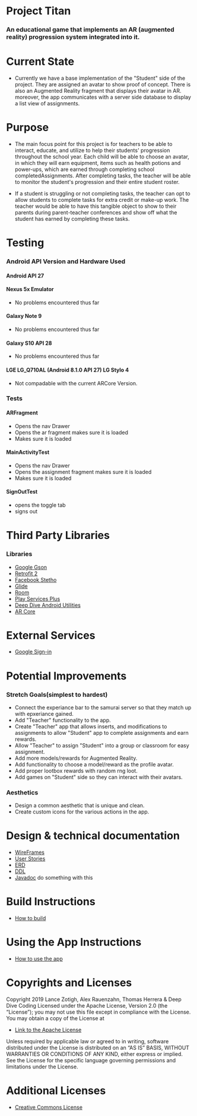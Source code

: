 # Project Titan #

### An educational game that implements an AR (augmented reality) progression system integrated into it. ##

# Current State
* Currently we have a base implementation of the "Student" side of the project. They are assigned an avatar to show proof of concept. There is also an Augmented Reality fragment that displays their avatar in AR. moreover, the app communicates with a server side database to display a list view of assignments.

# Purpose
* The main focus point for this project is for teachers to be able to interact, educate, and utilize to help their students' progression throughout the school year. Each child will be able to choose an avatar, in which they will earn equipment, items such as health potions and power-ups, which are earned through completing school completedAssignments. After completing tasks, the teacher will be able to monitor the student's progression and their entire student roster.

* If a student is struggling or not completing tasks, the teacher can opt to allow students to complete tasks for extra credit or make-up work. The teacher would be able to have this tangible object to show to their parents during parent-teacher conferences and show off what the student has earned by completing these tasks.  

# Testing
### Android API Version and Hardware Used ###
#### Android API 27

#### Nexus 5x Emulator
* No problems encountered thus far

#### Galaxy Note 9
* No problems encountered thus far

#### Galaxy S10 API 28
* No problems encountered thus far

#### LGE LG_Q710AL (Android 8.1.0 API 27) LG Stylo 4
* Not compadable with the current ARCore Version. 

### Tests

#### ARFragment
* Opens the nav Drawer
* Opens the ar fragment makes sure it is loaded
* Makes sure it is loaded

#### MainActivityTest
* Opens the nav Drawer
* Opens the assignment fragment makes sure it is loaded
* Makes sure it is loaded

#### SignOutTest
* opens the toggle tab
* signs out

# Third Party Libraries

### Libraries
 + [Google Gson](https://github.com/google/gson)
 + [Retrofit 2](https://square.github.io/retrofit/)
 + [Facebook Stetho](https://github.com/facebook/stetho)
 + [Glide](https://github.com/bumptech/glide)
 + [Room](https://developer.android.com/topic/libraries/architecture/room)
 + [Play Services Plus](https://developers.google.com/android/guides/releases)
 + [Deep Dive Android Utilities](https://github.com/deep-dive-coding-java/android-utilities/blob/master/README.md)
 + [AR Core](https://developers.google.com/ar/reference/)
 
 # External Services
 + [Google Sign-in](https://developers.google.com/identity/sign-in/android/start-integrating)

# Potential Improvements
### Stretch Goals(simplest to hardest)
* Connect the experiance bar to the samurai server so that they match up with epxeriance gained.
* Add "Teacher" functionality to the app.
* Create "Teacher" app that allows inserts, and modifications to assignments to allow "Student" app to complete assignments and earn rewards.
* Allow "Teacher" to assign "Student" into a group or classroom for easy assignment.
* Add more models/rewards for Augmented Reality.
* Add functionality to choose a model/reward as the profile avatar.
* Add proper lootbox rewards with random rng loot.
* Add games on "Student" side so they can interact with their avatars.

### Aesthetics
* Design a common aesthetic that is unique and clean.
* Create custom icons for the various actions in the app.

# Design & technical documentation
 + [WireFrames](TeamCapstoneProjectWireFrame.pdf)
 + [User Stories](docs/UserStories.md)
 + [ERD](docs/FrontEndForProjectTitan.pdf)
 + [DDL](docs/ddl.md)
 + [Javadoc]() do something with this
 
# Build Instructions

+ [How to build](BuildInstructions.md)

# Using the App Instructions

+ [How to use the app](AppUserInstructions.md)


# Copyrights and Licenses
Copyright 2019 Lance Zotigh, Alex Rauenzahn, Thomas Herrera & Deep Dive Coding
Licensed under the Apache License, Version 2.0 (the “License”); you may not use this file except in compliance with the License. You may obtain a copy of the License at

 + [Link to the Apache License](http://www.apache.org/licenses/LICENSE-2.0)

Unless required by applicable law or agreed to in writing, software distributed under the License is distributed on an “AS IS” BASIS, WITHOUT WARRANTIES OR CONDITIONS OF ANY KIND, either express or implied. See the License for the specific language governing permissions and limitations under the License.

# Additional Licenses
+ [Creative Commons License](https://creativecommons.org/licenses/by/3.0/legalcode)
